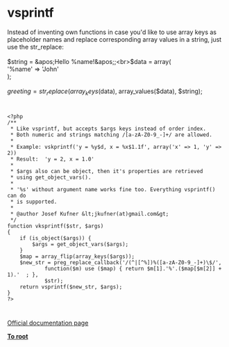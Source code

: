 # vsprintf



Instead of inventing own functions in case you&apos;d like to use array keys as placeholder names and replace corresponding array values in a string, just use the str_replace:<br><br>$string = &apos;Hello %name!&apos;;<br>$data = array(<br>  &apos;%name&apos; =&gt; &apos;John&apos;<br>);<br><br>$greeting = str_replace(array_keys($data), array_values($data), $string);  

#



```
<?php
/**
 * Like vsprintf, but accepts $args keys instead of order index.
 * Both numeric and strings matching /[a-zA-Z0-9_-]+/ are allowed.
 *
 * Example: vskprintf('y = %y$d, x = %x$1.1f', array('x' => 1, 'y' => 2))
 * Result:  'y = 2, x = 1.0'
 *
 * $args also can be object, then it's properties are retrieved
 * using get_object_vars().
 *
 * '%s' without argument name works fine too. Everything vsprintf() can do
 * is supported.
 *
 * @author Josef Kufner &lt;jkufner(at)gmail.com&gt;
 */
function vksprintf($str, $args)
{
    if (is_object($args)) {
        $args = get_object_vars($args);
    }
    $map = array_flip(array_keys($args));
    $new_str = preg_replace_callback('/(^|[^%])%([a-zA-Z0-9_-]+)\$/',
            function($m) use ($map) { return $m[1].'%'.($map[$m[2]] + 1).'  ; },
            $str);
    return vsprintf($new_str, $args);
}
?>
```
  

#

[Official documentation page](https://www.php.net/manual/en/function.vsprintf.php)

**[To root](/README.md)**